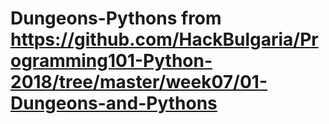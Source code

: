 # Dungeons-Pythons from https://github.com/HackBulgaria/Programming101-Python-2018/tree/master/week07/01-Dungeons-and-Pythons
